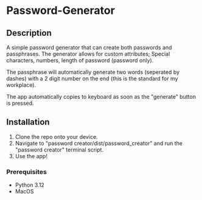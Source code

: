 # Password-Generator

## Description
A simple password generator that can create both passwords and passphrases.
The generator allows for custom attributes; Special characters, numbers, length of password (password only).

The passphrase will automatically generate two words (seperated by dashes) with a 2 digit number on the end (this is the standard for my workplace).

The app automatically copies to keyboard as soon as the "generate" button is pressed.

## Installation
1. Clone the repo onto your device.
2. Navigate to "password creator/dist/password_creator" and run the "password creator" terminal script.
3. Use the app!

### Prerequisites
- Python 3.12
- MacOS

